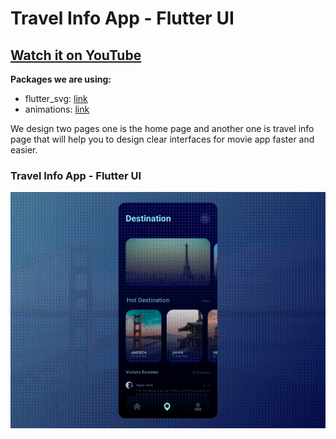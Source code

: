 # Travel Info App - Flutter UI

## [Watch it on YouTube]()

**Packages we are using:**

- flutter_svg: [link](https://pub.dev/packages/flutter_svg)
- animations: [link](https://pub.dev/packages/animations)

We design two pages one is the home page and another one is travel info page that will help you to design clear interfaces for movie app faster and easier.

### Travel Info App - Flutter UI

![App UI 1](/ui.gif)

